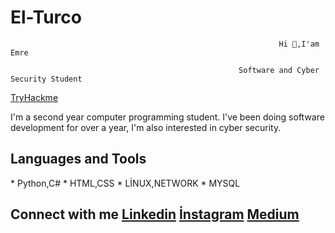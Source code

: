 # El-Turco

                                                                Hi 👋,I'am Emre  

                                                       Software and Cyber Security Student
  

<a href= https://tryhackme.com/p/ElTurcoo >TryHackme</a>

<p>
  I'm a second year computer programming student. I've been doing software development for over a year, I'm also interested in cyber security.
</p>


<p>
<h2>Languages and Tools</h2>
* Python,C#
* HTML,CSS
* LİNUX,NETWORK
* MYSQL
</p>


<p>
<h2>Connect with me</2>
<a href= https://www.linkedin.com/in/emre-g%C3%BCnd%C3%BCz-54565622b/ >Linkedin</a>
<a href= https://www.instagram.com/emre.gunduz.20/>İnstagram</a>
<a href= https://medium.com/@galatasaray22100/>Medium</a>  
</p>

